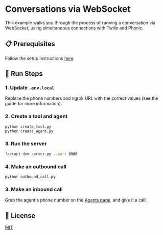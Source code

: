 # Conversations via WebSocket

This example walks you through the process of running a conversation via WebSocket, using simultaneous connections with Twilio and Phonic.

## 📋 Prerequisites

Follow the setup instructions [here](https://github.com/Phonic-Co/phonic-examples/python).

## 🚀 Run Steps

### 1. Update `.env.local`

Replace the phone numbers and ngrok URL with the correct values (see the guide for more information).

### 2. Create a tool and agent

```bash
python create_tool.py
python create_agent.py
```

### 3. Run the server

```bash
fastapi dev server.py --port 8080
```

### 4. Make an outbound call

```bash
python outbound_call.py
```

### 3. Make an inbound call

Grab the agent's phone number on the [Agents page](https://phonic.co/agents), and give it a call!

## 📄 License

[MIT](../../LICENSE)